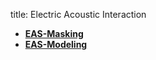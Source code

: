 title: Electric Acoustic Interaction



- **[EAS-Masking](https://vianna.uber.space/01_workgroups/nogueira/projects/easprojects/eas.html)**
- **[EAS-Modeling](https://vianna.uber.space/01_workgroups/nogueira/projects/easprojects/easmodeling.html)**
